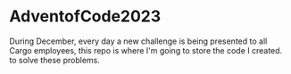 # AdventofCode2023
During December, every day a new challenge is being presented to all Cargo employees, this repo is where I'm going to store the code I created. to solve these problems.
